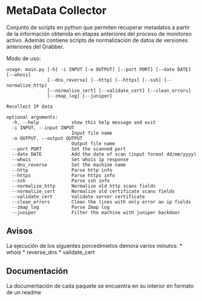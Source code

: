 # MetaData Collector #
Conjunto de scripts en python que permiten recuperar metadatos a partir de la información obtenida en etapas anteriores 
del proceso de monitoreo activo. Además contiene scripts de normalización de datos de versiones anteriores del Grabber.

Modo de uso:
```
usage: main.py [-h] -i INPUT [-o OUTPUT] [--port PORT] [--date DATE] [--whois]
               [--dns_reverse] [--http] [--https] [--ssh] [--normalize_http]
               [--normalize_cert] [--validate_cert] [--clean_errors]
               [--zmap_log] [--juniper]

Recollect IP data

optional arguments:
  -h, --help            show this help message and exit
  -i INPUT, --input INPUT
                        Input file name
  -o OUTPUT, --output OUTPUT
                        Output file name
  --port PORT           Set the scanned port
  --date DATE           Add the date of scan (input format dd/mm/yyyy)
  --whois               Set whois ip response
  --dns_reverse         Set the machine name
  --http                Parse http info
  --https               Parse https info
  --ssh                 Parse ssh info
  --normalize_http      Normalize old http scans fields
  --normalize_cert      Normalize old certificate scans fields
  --validate_cert       Validate server certificate
  --clean_errors        Clean the lines with only error an ip fields
  --zmap_log            Parse Zmap log
  --juniper             Filter the machine with juniper backdoor
```

## Avisos
La ejecución de los siguentes porcedimietos demora varios minutos:
    * whois
    * reverse_dns
    * validate_cert
    
## Documentación
La documentación de cada paquete se encuentra en su interior en formato de un readme
